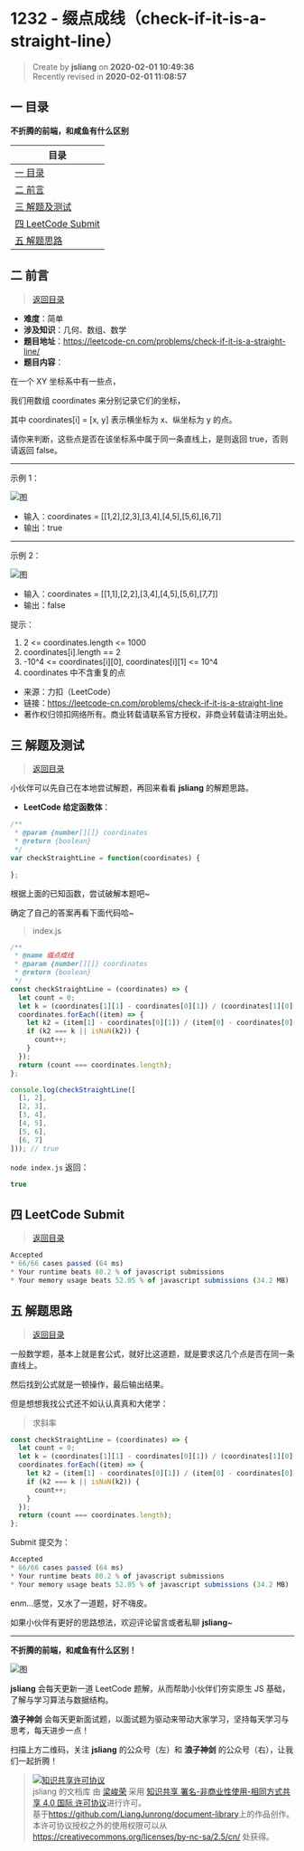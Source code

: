 1232 - 缀点成线（check-if-it-is-a-straight-line）
===

> Create by **jsliang** on **2020-02-01 10:49:36**  
> Recently revised in **2020-02-01 11:08:57**

## <a name="chapter-one" id="chapter-one"></a>一 目录

**不折腾的前端，和咸鱼有什么区别**

| 目录 |
| --- | 
| [一 目录](#chapter-one) | 
| <a name="catalog-chapter-two" id="catalog-chapter-two"></a>[二 前言](#chapter-two) |
| <a name="catalog-chapter-three" id="catalog-chapter-three"></a>[三 解题及测试](#chapter-three) |
| <a name="catalog-chapter-four" id="catalog-chapter-four"></a>[四 LeetCode Submit](#chapter-four) |
| <a name="catalog-chapter-five" id="catalog-chapter-five"></a>[五 解题思路](#chapter-five) |

## <a name="chapter-two" id="chapter-two"></a>二 前言

> [返回目录](#chapter-one)

* **难度**：简单
* **涉及知识**：几何、数组、数学
* **题目地址**：https://leetcode-cn.com/problems/check-if-it-is-a-straight-line/
* **题目内容**：

在一个 XY 坐标系中有一些点，

我们用数组 coordinates 来分别记录它们的坐标，

其中 coordinates[i] = [x, y] 表示横坐标为 x、纵坐标为 y 的点。

请你来判断，这些点是否在该坐标系中属于同一条直线上，是则返回 true，否则请返回 false。

---

示例 1：

![图](../../../public-repertory/img/other-algorithm-1232-1.jpg)

* 输入：coordinates = [[1,2],[2,3],[3,4],[4,5],[5,6],[6,7]]
* 输出：true

---

示例 2：

![图](../../../public-repertory/img/other-algorithm-1232-2.jpg)

* 输入：coordinates = [[1,1],[2,2],[3,4],[4,5],[5,6],[7,7]]
* 输出：false

提示：

1. 2 <= coordinates.length <= 1000
2. coordinates[i].length == 2
3. -10^4 <= coordinates[i][0], coordinates[i][1] <= 10^4
4. coordinates 中不含重复的点

* 来源：力扣（LeetCode）
* 链接：https://leetcode-cn.com/problems/check-if-it-is-a-straight-line
* 著作权归领扣网络所有。商业转载请联系官方授权，非商业转载请注明出处。

## <a name="chapter-three" id="chapter-three"></a>三 解题及测试

> [返回目录](#chapter-one)

小伙伴可以先自己在本地尝试解题，再回来看看 **jsliang** 的解题思路。

* **LeetCode 给定函数体**：

```js
/**
 * @param {number[][]} coordinates
 * @return {boolean}
 */
var checkStraightLine = function(coordinates) {
    
};
```

根据上面的已知函数，尝试破解本题吧~

确定了自己的答案再看下面代码哈~

> index.js

```js
/**
 * @name 缀点成线
 * @param {number[][]} coordinates
 * @return {boolean}
 */
const checkStraightLine = (coordinates) => {
  let count = 0;
  let k = (coordinates[1][1] - coordinates[0][1]) / (coordinates[1][0] - coordinates[0][0]);
  coordinates.forEach((item) => {
    let k2 = (item[1] - coordinates[0][1]) / (item[0] - coordinates[0][0]);
    if (k2 === k || isNaN(k2)) {
      count++;
    }
  });
  return (count === coordinates.length);
};

console.log(checkStraightLine([
  [1, 2],
  [2, 3],
  [3, 4],
  [4, 5],
  [5, 6],
  [6, 7]
])); // true
```

`node index.js` 返回：

```js
true
```

## <a name="chapter-four" id="chapter-four"></a>四 LeetCode Submit

> [返回目录](#chapter-one)

```js
Accepted
* 66/66 cases passed (64 ms)
* Your runtime beats 80.2 % of javascript submissions
* Your memory usage beats 52.05 % of javascript submissions (34.2 MB)
```

## <a name="chapter-five" id="chapter-five"></a>五 解题思路

> [返回目录](#chapter-one)

一般数学题，基本上就是套公式，就好比这道题，就是要求这几个点是否在同一条直线上。

然后找到公式就是一顿操作，最后输出结果。

但是想想我找公式还不如认认真真和大佬学：

> 求斜率

```js
const checkStraightLine = (coordinates) => {
  let count = 0;
  let k = (coordinates[1][1] - coordinates[0][1]) / (coordinates[1][0] - coordinates[0][0]);
  coordinates.forEach((item) => {
    let k2 = (item[1] - coordinates[0][1]) / (item[0] - coordinates[0][0]);
    if (k2 === k || isNaN(k2)) {
      count++;
    }
  });
  return (count === coordinates.length);
};
```

Submit 提交为：

```js
Accepted
* 66/66 cases passed (64 ms)
* Your runtime beats 80.2 % of javascript submissions
* Your memory usage beats 52.05 % of javascript submissions (34.2 MB)
```

enm...感觉，又水了一道题，好不嗨皮。

如果小伙伴有更好的思路想法，欢迎评论留言或者私聊 **jsliang**~

---

**不折腾的前端，和咸鱼有什么区别！**

![图](../../../public-repertory/img/z-index-small.png)

**jsliang** 会每天更新一道 LeetCode 题解，从而帮助小伙伴们夯实原生 JS 基础，了解与学习算法与数据结构。

**浪子神剑** 会每天更新面试题，以面试题为驱动来带动大家学习，坚持每天学习与思考，每天进步一点！

扫描上方二维码，关注 **jsliang** 的公众号（左）和 **浪子神剑** 的公众号（右），让我们一起折腾！

> <a rel="license" href="http://creativecommons.org/licenses/by-nc-sa/4.0/"><img alt="知识共享许可协议" style="border-width:0" src="https://i.creativecommons.org/l/by-nc-sa/4.0/88x31.png" /></a><br /><span xmlns:dct="http://purl.org/dc/terms/" property="dct:title">jsliang 的文档库</span> 由 <a xmlns:cc="http://creativecommons.org/ns#" href="https://github.com/LiangJunrong/document-library" property="cc:attributionName" rel="cc:attributionURL">梁峻荣</a> 采用 <a rel="license" href="http://creativecommons.org/licenses/by-nc-sa/4.0/">知识共享 署名-非商业性使用-相同方式共享 4.0 国际 许可协议</a>进行许可。<br />基于<a xmlns:dct="http://purl.org/dc/terms/" href="https://github.com/LiangJunrong/document-library" rel="dct:source">https://github.com/LiangJunrong/document-library</a>上的作品创作。<br />本许可协议授权之外的使用权限可以从 <a xmlns:cc="http://creativecommons.org/ns#" href="https://creativecommons.org/licenses/by-nc-sa/2.5/cn/" rel="cc:morePermissions">https://creativecommons.org/licenses/by-nc-sa/2.5/cn/</a> 处获得。